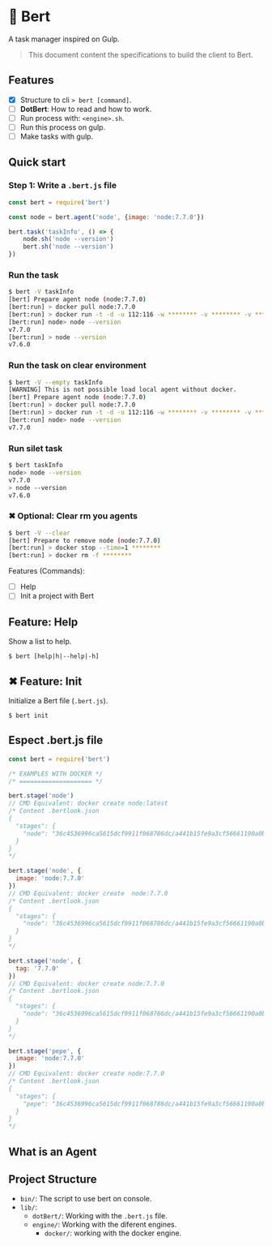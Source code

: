 # 🍹 Bert
A task manager inspired on Gulp.

> This document content the specifications to build the client to Bert.

## Features
- [x] Structure to cli `> bert [command]`.
- [ ] **DotBert**: How to read and how to work.
- [ ] Run process with:  `<engine>.sh`.
- [ ] Run this process on gulp.
- [ ] Make tasks with gulp.

## Quick start

### Step 1: Write a `.bert.js` file

```javascript
const bert = require('bert')

const node = bert.agent('node', {image: 'node:7.7.0'})

bert.task('taskInfo', () => {
    node.sh('node --version') 
    bert.sh('node --version') 
})
```

### Run the task

```bash
$ bert -V taskInfo
[bert] Prepare agent node (node:7.7.0)
[bert:run] > docker pull node:7.7.0
[bert:run] > docker run -t -d -u 112:116 -w ******** -v ******** -v ******** -e ******** --entrypoint cat node:7.7.0
[bert:run] node> node --version
v7.7.0
[bert:run] > node --version
v7.6.0
```

### Run the task on clear environment

```bash
$ bert -V --empty taskInfo
[WARNING] This is not possible load local agent without docker.
[bert] Prepare agent node (node:7.7.0)
[bert:run] > docker pull node:7.7.0
[bert:run] > docker run -t -d -u 112:116 -w ******** -v ******** -v ******** -e ******** --entrypoint cat node:7.7.0
[bert:run] node> node --version
v7.7.0
```

### Run silet task

```bash
$ bert taskInfo
node> node --version
v7.7.0
> node --version
v7.6.0
```

### ✖ Optional: Clear rm you agents

```bash
$ bert -V --clear
[bert] Prepare to remove node (node:7.7.0)
[bert:run] > docker stop --time=1 ********
[bert:run] > docker rm -f ********
```

Features (Commands):
- [ ] Help
- [ ] Init a project with Bert

## Feature: Help
Show a list to help.

    $ bert [help|h|--help|-h]

## ✖ Feature: Init

Initialize a Bert file (`.bert.js`).

    $ bert init


## Espect .bert.js file

```javascript
const bert = require('bert')

/* EXAMPLES WITH DOCKER */
/* ==================== */

bert.stage('node')
// CMD Equivalent: docker create node:latest
/* Content .bertlook.json
{
  "stages": {
    "node": "36c4536996ca5615dcf9911f068786dc/a441b15fe9a3cf56661190a0b93b9dec7d04127288cc87250967cf3b52894d11"
  }
}
*/

bert.stage('node', {
  image: 'node:7.7.0'
})
// CMD Equivalent: docker create  node:7.7.0
/* Content .bertlook.json
{
  "stages": {
    "node": "36c4536996ca5615dcf9911f068786dc/a441b15fe9a3cf56661190a0b93b9dec7d04127288cc87250967cf3b52894d11"
  }
}
*/

bert.stage('node', {
  tag: '7.7.0'
})
// CMD Equivalent: docker create node:7.7.0
/* Content .bertlook.json
{
  "stages": {
    "node": "36c4536996ca5615dcf9911f068786dc/a441b15fe9a3cf56661190a0b93b9dec7d04127288cc87250967cf3b52894d11"
  }
}
*/

bert.stage('pepe', {
  image: 'node:7.7.0'
})
// CMD Equivalent: docker create node:7.7.0
/* Content .bertlook.json
{
  "stages": {
    "pepe": "36c4536996ca5615dcf9911f068786dc/a441b15fe9a3cf56661190a0b93b9dec7d04127288cc87250967cf3b52894d11"
  }
}
*/

```


## What is an Agent

## Project Structure

- `bin/`: The script to use bert on console.
- `lib/`:
    - `dotBert/`: Working with the `.bert.js` file.
    - `engine/`: Working with the diferent engines.
        - `docker/`: working with the docker engine. 





